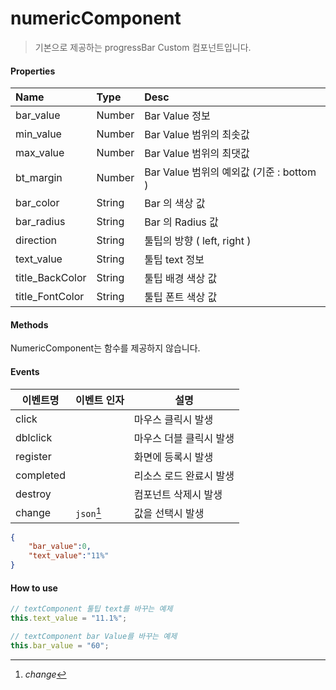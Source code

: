 # numericComponent
> 기본으로 제공하는 progressBar Custom 컴포넌트입니다.

#### Properties
| Name       | Type    | Desc                                                |
| :--------- | :------ | :-------------------------------------------------- |
| bar_value | Number  | Bar Value 정보                                        |
| min_value | Number  | Bar Value 범위의 최솟값                                |
| max_value | Number  | Bar Value 범위의 최댓값                                |
| bt_margin | Number  | Bar Value 범위의 예외값 (기준 : bottom )                |
| bar_color | String  | Bar 의 색상 값                                         |
| bar_radius | String  | Bar 의 Radius 값                                      |
| direction | String  | 툴팁의 방향 ( left, right )                            |
| text_value | String  | 툴팁 text 정보                                         |
| title_BackColor | String  | 툴팁 배경 색상 값                                  |
| title_FontColor | String  | 툴팁 폰트 색상 값                                  |

#### Methods

NumericComponent는 함수를 제공하지 않습니다.

#### Events
|이벤트명|이벤트 인자|설명|
|---|---|---|
|click||마우스 클릭시 발생|
|dblclick||마우스 더블 클릭시 발생|
|register||화면에 등록시 발생|
|completed||리소스 로드 완료시 발생|
|destroy||컴포넌트 삭제시 발생|
|change|`json`[^1]|값을 선택시 발생|

[^1]: *change*
```json
{
    "bar_value":0,
    "text_value":"11%"
}
```

#### How to use
```js
// textComponent 툴팁 text를 바꾸는 예제
this.text_value = "11.1%";

// textComponent bar Value를 바꾸는 예제
this.bar_value = "60";
```
